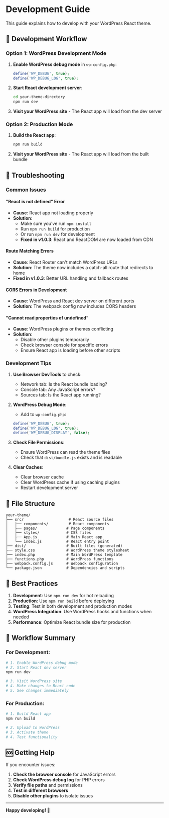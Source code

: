 # Development Guide

This guide explains how to develop with your WordPress React theme.

## 🚀 **Development Workflow**

### **Option 1: WordPress Development Mode**

1. **Enable WordPress debug mode** in `wp-config.php`:
   ```php
   define('WP_DEBUG', true);
   define('WP_DEBUG_LOG', true);
   ```

2. **Start React development server**:
   ```bash
   cd your-theme-directory
   npm run dev
   ```

3. **Visit your WordPress site** - The React app will load from the dev server

### **Option 2: Production Mode**

1. **Build the React app**:
   ```bash
   npm run build
   ```

2. **Visit your WordPress site** - The React app will load from the built bundle

## 🔧 **Troubleshooting**

### **Common Issues**

#### **"React is not defined" Error**
- **Cause**: React app not loading properly
- **Solution**: 
  - Make sure you've run `npm install`
  - Run `npm run build` for production
  - Or run `npm run dev` for development
  - **Fixed in v1.0.3**: React and ReactDOM are now loaded from CDN

#### **Route Matching Errors**
- **Cause**: React Router can't match WordPress URLs
- **Solution**: The theme now includes a catch-all route that redirects to home
- **Fixed in v1.0.3**: Better URL handling and fallback routes

#### **CORS Errors in Development**
- **Cause**: WordPress and React dev server on different ports
- **Solution**: The webpack config now includes CORS headers

#### **"Cannot read properties of undefined"**
- **Cause**: WordPress plugins or themes conflicting
- **Solution**: 
  - Disable other plugins temporarily
  - Check browser console for specific errors
  - Ensure React app is loading before other scripts

### **Development Tips**

1. **Use Browser DevTools** to check:
   - Network tab: Is the React bundle loading?
   - Console tab: Any JavaScript errors?
   - Sources tab: Is the React app running?

2. **WordPress Debug Mode**:
   - Add to `wp-config.php`:
   ```php
   define('WP_DEBUG', true);
   define('WP_DEBUG_LOG', true);
   define('WP_DEBUG_DISPLAY', false);
   ```

3. **Check File Permissions**:
   - Ensure WordPress can read the theme files
   - Check that `dist/bundle.js` exists and is readable

4. **Clear Caches**:
   - Clear browser cache
   - Clear WordPress cache if using caching plugins
   - Restart development server

## 📁 **File Structure**

```
your-theme/
├── src/                    # React source files
│   ├── components/         # React components
│   ├── pages/             # Page components
│   ├── styles/            # CSS files
│   ├── App.js             # Main React app
│   └── index.js           # React entry point
├── dist/                  # Built files (generated)
├── style.css              # WordPress theme stylesheet
├── index.php              # Main WordPress template
├── functions.php          # WordPress functions
├── webpack.config.js      # Webpack configuration
└── package.json           # Dependencies and scripts
```

## 🎯 **Best Practices**

1. **Development**: Use `npm run dev` for hot reloading
2. **Production**: Use `npm run build` before deploying
3. **Testing**: Test in both development and production modes
4. **WordPress Integration**: Use WordPress hooks and functions when needed
5. **Performance**: Optimize React bundle size for production

## 🔄 **Workflow Summary**

### **For Development:**
```bash
# 1. Enable WordPress debug mode
# 2. Start React dev server
npm run dev

# 3. Visit WordPress site
# 4. Make changes to React code
# 5. See changes immediately
```

### **For Production:**
```bash
# 1. Build React app
npm run build

# 2. Upload to WordPress
# 3. Activate theme
# 4. Test functionality
```

## 🆘 **Getting Help**

If you encounter issues:

1. **Check the browser console** for JavaScript errors
2. **Check WordPress debug log** for PHP errors
3. **Verify file paths** and permissions
4. **Test in different browsers**
5. **Disable other plugins** to isolate issues

---

**Happy developing! 🚀**
